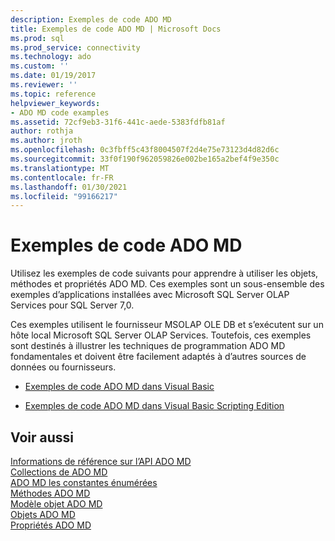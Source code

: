 ```yaml
---
description: Exemples de code ADO MD
title: Exemples de code ADO MD | Microsoft Docs
ms.prod: sql
ms.prod_service: connectivity
ms.technology: ado
ms.custom: ''
ms.date: 01/19/2017
ms.reviewer: ''
ms.topic: reference
helpviewer_keywords:
- ADO MD code examples
ms.assetid: 72cf9eb3-31f6-441c-aede-5383fdfb81af
author: rothja
ms.author: jroth
ms.openlocfilehash: 0c3fbff5c43f8004507f2d4e75e73123d4d82d6c
ms.sourcegitcommit: 33f0f190f962059826e002be165a2bef4f9e350c
ms.translationtype: MT
ms.contentlocale: fr-FR
ms.lasthandoff: 01/30/2021
ms.locfileid: "99166217"
---
```

# <a name="ado-md-code-examples"></a>Exemples de code ADO MD
Utilisez les exemples de code suivants pour apprendre à utiliser les objets, méthodes et propriétés ADO MD. Ces exemples sont un sous-ensemble des exemples d’applications installées avec Microsoft SQL Server OLAP Services pour SQL Server 7,0.  
  
 Ces exemples utilisent le fournisseur MSOLAP OLE DB et s’exécutent sur un hôte local Microsoft SQL Server OLAP Services. Toutefois, ces exemples sont destinés à illustrer les techniques de programmation ADO MD fondamentales et doivent être facilement adaptés à d’autres sources de données ou fournisseurs.  
  
-   [Exemples de code ADO MD dans Visual Basic](./ado-md-code-examples-in-visual-basic.md)  
  
-   [Exemples de code ADO MD dans Visual Basic Scripting Edition](./ado-md-code-examples-in-visual-basic-scripting-edition.md)  
  
## <a name="see-also"></a>Voir aussi  
 [Informations de référence sur l’API ADO MD](./ado-md-object-model.md)   
 [Collections de ADO MD](./ado-md-collections.md)   
 [ADO MD les constantes énumérées](./ado-md-enumerated-constants.md)   
 [Méthodes ADO MD](./ado-md-methods.md)   
 [Modèle objet ADO MD](./ado-md-object-model.md)   
 [Objets ADO MD](./ado-md-objects.md)   
 [Propriétés ADO MD](./ado-md-properties.md)

